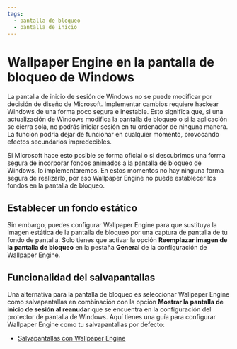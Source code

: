 ```yaml
---
tags:
  - pantalla de bloqueo
  - pantalla de inicio
---
```


# Wallpaper Engine en la pantalla de bloqueo de Windows

La pantalla de inicio de sesión de Windows no se puede modificar por decisión de diseño de Microsoft. Implementar cambios requiere hackear Windows de una forma poco segura e inestable. Esto significa que, si una actualización de Windows modifica la pantalla de bloqueo o si la aplicación se cierra sola, no podrás iniciar sesión en tu ordenador de ninguna manera. La función podría dejar de funcionar en cualquier momento, provocando efectos secundarios impredecibles.

Si Microsoft hace esto posible se forma oficial o si descubrimos una forma segura de incorporar fondos animados a la pantalla de bloqueo de Windows, lo implementaremos. En estos momentos no hay ninguna forma segura de realizarlo, por eso Wallpaper Engine no puede establecer los fondos en la pantalla de bloqueo.

## Establecer un fondo estático

Sin embargo, puedes configurar Wallpaper Engine para que sustituya la imagen estática de la pantalla de bloqueo por una captura de pantalla de tu fondo de pantalla. Solo tienes que activar la opción **Reemplazar imagen de la pantalla de bloqueo** en la pestaña **General** de la configuración de Wallpaper Engine.

## Funcionalidad del salvapantallas

Una alternativa para la pantalla de bloqueo es seleccionar Wallpaper Engine como salvapantallas en combinación con la opción **Mostrar la pantalla de inicio de sesión al reanudar** que se encuentra en la configuración del protector de pantalla de Windows. Aquí tienes una guía para configurar Wallpaper Engine como tu salvapantallas por defecto:

* [Salvapantallas con Wallpaper Engine](/functionality/screensaver.html)